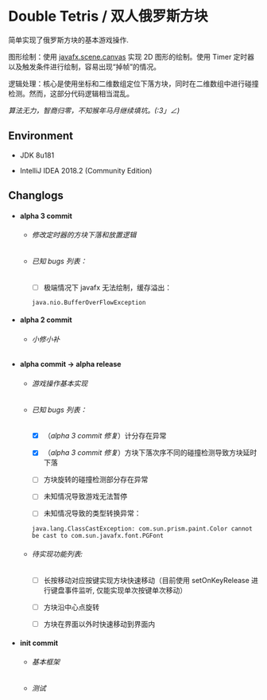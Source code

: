# Double Tetris / 双人俄罗斯方块

简单实现了俄罗斯方块的基本游戏操作. 

图形绘制：使用 [javafx.scene.canvas](https://docs.oracle.com/javase/10/docs/api/javafx/scene/canvas/package-summary.html) 实现 2D 图形的绘制。使用 Timer 定时器以及触发条件进行绘制，容易出现“掉帧”的情况。 

逻辑处理：核心是使用坐标和二维数组定位下落方块，同时在二维数组中进行碰撞检测。然而，这部分代码逻辑相当混乱。

_算法无力，智商归零，不知猴年马月继续填坑。(:3」∠)_

## Environment

* JDK 8u181

* IntelliJ IDEA 2018.2 (Community Edition)

## Changlogs

* #### alpha 3 commit

    * ###### 修改定时器的方块下落和放置逻辑
    
    * ###### 已知 bugs 列表：
    
        - [ ] 极端情况下 javafx 无法绘制，缓存溢出：
        
        `java.nio.BufferOverFlowException`

* #### alpha 2 commit

    * ###### 小修小补

* #### alpha commit -> alpha release
    
    * ###### 游戏操作基本实现
    
    * ###### 已知 bugs 列表：
    
        - [x] （_alpha 3 commit 修复_）计分存在异常
        
        - [x] （_alpha 3 commit 修复_）方块下落次序不同的碰撞检测导致方块延时下落
        
        - [ ] 方块旋转的碰撞检测部分存在异常
        
        - [ ] 未知情况导致游戏无法暂停
        
        - [ ] 未知情况导致的类型转换异常：
        
        `java.lang.ClassCastException: com.sun.prism.paint.Color cannot be cast to com.sun.javafx.font.PGFont`
        
    * ###### 待实现功能列表: 
    
        - [ ] 长按移动对应按键实现方块快速移动（目前使用 setOnKeyRelease 进行键盘事件监听, 仅能实现单次按键单次移动）
        
        - [ ] 方块沿中心点旋转
        
        - [ ] 方块在界面以外时快速移动到界面内

* #### init commit

    * ###### 基本框架
    
    * ###### 测试
